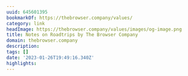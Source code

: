 ```yaml
---
uuid: 645601395
bookmarkOf: https://thebrowser.company/values/
category: link
headImage: https://thebrowser.company/values/images/og-image.png
title: Notes on Roadtrips by The Browser Company
domain: thebrowser.company
description: 
tags: []
date: '2023-01-26T19:49:16.340Z'
highlights: 
---
```



